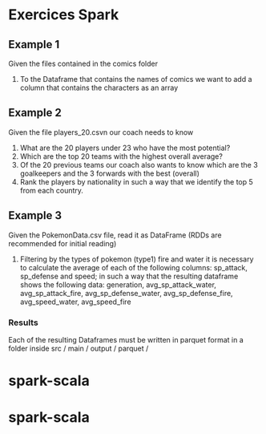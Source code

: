 # Exercices Spark

## Example 1

Given the files contained in the comics folder
1. To the Dataframe that contains the names of comics we want to add a column that contains the characters as an array
    
## Example 2
Given the file players_20.csvn our coach needs to know
1. What are the 20 players under 23 who have the most potential?
2. Which are the top 20 teams with the highest overall average?
3. Of the 20 previous teams our coach also wants to know which are the 3 goalkeepers and the 3 forwards with the best (overall)
4. Rank the players by nationality in such a way that we identify the top 5 from each country.

## Example 3
Given the PokemonData.csv file, read it as DataFrame (RDDs are recommended for initial reading)
1. Filtering by the types of pokemon (type1) fire and water it is necessary to calculate the average of each of the following columns:
    sp_attack, sp_defense and speed; in such a way that the resulting dataframe shows the following data:
    generation, avg_sp_attack_water, avg_sp_attack_fire, avg_sp_defense_water, avg_sp_defense_fire, avg_speed_water, avg_speed_fire

### Results

Each of the resulting Dataframes must be written in parquet format in a folder inside src / main / output / parquet /
# spark-scala
# spark-scala
